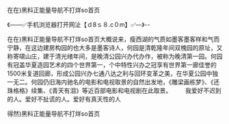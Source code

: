 在在)黑料正能量导航不打烊so首页

《——✅手机浏览器打开网沚【ｄ8ｓ８.c０m】✅—》--

在在)黑料正能量导航不打烊so首页大概说来，瘦西湖的气质如墨客墨客样和气而宁静，在这边建房构园的也大多是墨客诗人，何园是清乾隆年间双槐园的原址，又称寄啸山庄，建于清光绪年间，是晚清公园兴办代办作，被称为晚清第一园。何园有冠盖华夏造园艺术的四个世界第一，个中特性兴办之冠享有世界第一廊佳誉的1500米复道回廊，形成公园兴办七通八达之利与回环变革之美，在华夏公园中独一无二。何园仍旧海内驰名的电影和电视取景的自然出发地，《雕梁画栋梦》、《还珠格格》续集、《青天有泪》等近百部电影和电视剧在此取景。
　　我爱好不迟到的人。爱好不扯谎的人。爱好有真天性的人





得然)黑料正能量导航不打烊so首页
